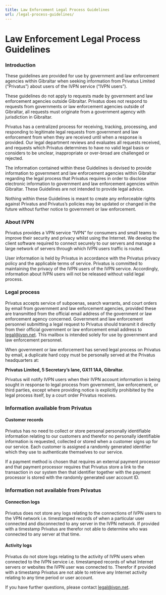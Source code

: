 ```yaml
---
title: Law Enforcement Legal Process Guidelines
url: /legal-process-guidelines/
---
```

# Law Enforcement Legal Process Guidelines

### Introduction

These guidelines are provided for use by government and law enforcement agencies within Gibraltar when seeking information from Privatus Limited (“Privatus”) about users of the IVPN service (“IVPN users”).

These guidelines do not apply to requests made by government and law enforcement agencies outside Gibraltar. Privatus does not respond to requests from governments or law enforcement agencies outside of Gibraltar, all requests must originate from a government agency with jurisdiction in Gibraltar.

Privatus has a centralized process for receiving, tracking, processing, and responding to legitimate legal requests from government and law enforcement from when they are received until when a response is provided. Our legal department reviews and evaluates all requests received, and requests which Privatus determines to have no valid legal basis or considers to be unclear, inappropriate or over-broad are challenged or rejected.

The information contained within these Guidelines is devised to provide information to government and law enforcement agencies within Gibraltar regarding the legal process that Privatus requires in order to disclose electronic information to government and law enforcement agencies within Gibraltar. These Guidelines are not intended to provide legal advice.

Nothing within these Guidelines is meant to create any enforceable rights against Privatus and Privatus’s policies may be updated or changed in the future without further notice to government or law enforcement.

### About IVPN

Privatus provides a VPN service “IVPN” for consumers and small teams to improve their security and privacy whilst using the Internet. We develop the client software required to connect securely to our servers and manage a large network of servers through which IVPN users traffic is routed.

User information is held by Privatus in accordance with the Privatus privacy policy and the applicable terms of service. Privatus is committed to maintaining the privacy of the IVPN users of the IVPN service. Accordingly, information about IVPN users will not be released without valid legal process.

### Legal process

Privatus accepts service of subpoenas, search warrants, and court orders by email from government and law enforcement agencies, provided these are transmitted from the official email address of the government or law enforcement agency concerned. Government and law enforcement personnel submitting a legal request to Privatus should transmit it directly from their official government or law enforcement email address to [legal@ivpn.net](mailto:legal@ivpn.net). This mailbox is intended solely for use by government and law enforcement personnel.

When government or law enforcement has served legal process on Privatus by email, a duplicate hard copy must be personally served at the Privatus headquarters at:

**Privatus Limited, 5 Secretary’s lane, GX11 1AA, Gibraltar.**

Privatus will notify IVPN users when their IVPN account information is being sought in response to legal process from government, law enforcement, or third parties, except where providing notice is explicitly prohibited by the legal process itself, by a court order Privatus receives.

### Information available from Privatus

#### Customer records

Privatus has no need to collect or store personal personally identifiable information relating to our customers and therefor no personally identifiable information is requested, collected or stored when a customer signs up for our service. Each customer is assigned a randomly generated identifier which they use to authenticate themselves to our service.

If a payment method is chosen that requires an external payment processor and that payment processor requires that Privatus store a link to the transaction in our system then that identifier together with the payment processor is stored with the randomly generated user account ID.

### Information not available from Privatus

#### Connection logs

Privatus does not store any logs relating to the connections of IVPN users to the VPN network i.e. timestamped records of when a particular user connected and disconnected to any server in the IVPN network. If provided with a timestamp Privatus are therefor not able to determine who was connected to any server at that time.

#### Activity logs

Privatus do not store logs relating to the activity of IVPN users when connected to the IVPN service i.e. timestamped records of what Internet servers or websites the IVPN user was connected to. Therefor if provided with a timestamp Privatus are not able to retrieve any Internet activity relating to any time period or user account.

If you have further questions, please contact [legal@ivpn.net](mailto:legal@ivpn.net).
